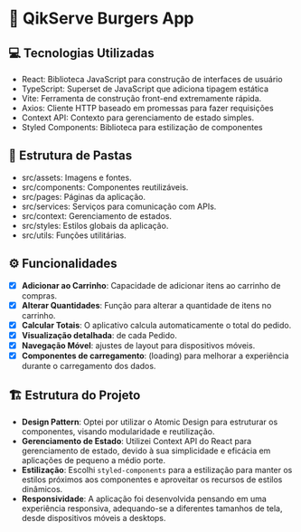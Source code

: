 # 🍔 QikServe Burgers App

## 💻 Tecnologias Utilizadas

- React: Biblioteca JavaScript para construção de interfaces de usuário
- TypeScript: Superset de JavaScript que adiciona tipagem estática
- Vite: Ferramenta de construção front-end extremamente rápida.
- Axios: Cliente HTTP baseado em promessas para fazer requisições
- Context API: Contexto para gerenciamento de estado simples.
- Styled Components: Biblioteca para estilização de componentes

## 📁 Estrutura de Pastas

- src/assets: Imagens e fontes.
- src/components: Componentes reutilizáveis.
- src/pages: Páginas da aplicação.
- src/services: Serviços para comunicação com APIs.
- src/context: Gerenciamento de estados.
- src/styles: Estilos globais da aplicação.
- src/utils: Funções utilitárias.

## ⚙️ Funcionalidades

- [x] **Adicionar ao Carrinho**: Capacidade de adicionar itens ao carrinho de compras.
- [x] **Alterar Quantidades**: Função para alterar a quantidade de itens no carrinho.
- [x] **Calcular Totais**: O aplicativo calcula automaticamente o total do pedido.
- [x] **Visualização detalhada**: de cada Pedido.
- [x] **Navegação Móvel**: ajustes de layout para dispositivos móveis.
- [x] **Componentes de carregamento**: (loading) para melhorar a experiência durante o carregamento dos dados.

## 🏗️ Estrutura do Projeto

-   **Design Pattern**: Optei por utilizar o Atomic Design para estruturar os componentes, visando modularidade e reutilização.
-   **Gerenciamento de Estado**: Utilizei Context API do React para gerenciamento de estado, devido à sua simplicidade e eficácia em aplicações de pequeno a médio porte.
-   **Estilização**: Escolhi `styled-components` para a estilização para manter os estilos próximos aos componentes e aproveitar os recursos de estilos dinâmicos.
-   **Responsividade**: A aplicação foi desenvolvida pensando em uma experiência responsiva, adequando-se a diferentes tamanhos de tela, desde dispositivos móveis a desktops.
